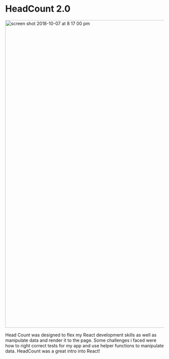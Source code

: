 # HeadCount 2.0

<img width="972" alt="screen shot 2018-10-07 at 8 17 00 pm" src="https://user-images.githubusercontent.com/38087479/46590175-8fa57a00-ca6e-11e8-980c-00a894a45f1b.png">

Head Count was designed to flex my React development skills as well as manipulate data and render it to the page. Some challenges i faced were how to right correct tests for my app and use helper functions to manipulate data. HeadCount was a great intro into React!
